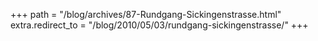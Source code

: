 +++
path = "/blog/archives/87-Rundgang-Sickingenstrasse.html"
extra.redirect_to = "/blog/2010/05/03/rundgang-sickingenstrasse/"
+++
